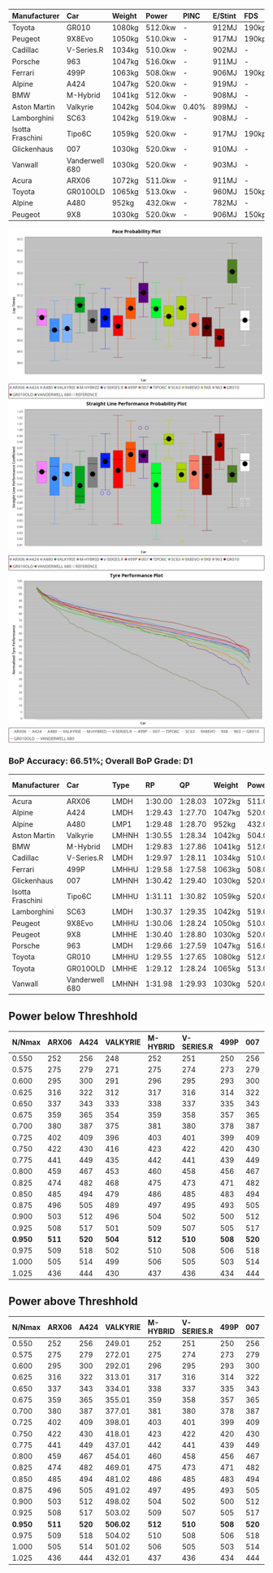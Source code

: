 | Manufacturer     | Car            | Weight | Power   | PINC    | E/Stint | FDS     |
|:-|:-|:-|:-|:-|:-|:-|
| Toyota           | GR010          | 1080kg | 512.0kw |    -    | 912MJ   | 190kph  |
| Peugeot          | 9X8Evo         | 1050kg | 510.0kw |    -    | 917MJ   | 190kph  |
| Cadillac         | V-Series.R     | 1034kg | 510.0kw |    -    | 902MJ   |    -    |
| Porsche          | 963            | 1047kg | 516.0kw |    -    | 911MJ   |    -    |
| Ferrari          | 499P           | 1063kg | 508.0kw |    -    | 906MJ   | 190kph  |
| Alpine           | A424           | 1047kg | 520.0kw |    -    | 919MJ   |    -    |
| BMW              | M-Hybrid       | 1041kg | 512.0kw |    -    | 908MJ   |    -    |
| Aston Martin     | Valkyrie       | 1042kg | 504.0kw | 0.40%   | 899MJ   |    -    |
| Lamborghini      | SC63           | 1042kg | 519.0kw |    -    | 908MJ   |    -    |
| Isotta Fraschini | Tipo6C         | 1059kg | 520.0kw |    -    | 917MJ   | 190kph  |
| Glickenhaus      | 007            | 1030kg | 520.0kw |    -    | 910MJ   |    -    |
| Vanwall          | Vanderwell 680 | 1030kg | 520.0kw |    -    | 903MJ   |    -    |
| Acura            | ARX06          | 1072kg | 511.0kw |    -    | 911MJ   |    -    |
| Toyota           | GR010OLD       | 1065kg | 513.0kw |    -    | 960MJ   | 150kph  |
| Alpine           | A480           | 952kg  | 432.0kw |    -    | 782MJ   |    -    |
| Peugeot          | 9X8            | 1030kg | 520.0kw |    -    | 906MJ   | 150kph  |

![PACECHART](./IMG/CUSTOM.png)
![STRAIGHTLINEPERFORMANCECHART](./IMG/CUSTOM_sp.png)
![TYREPERFORMANCECHART](./IMG/CUSTOM_tw.png)

### BoP Accuracy: 66.51%; Overall BoP Grade: D1
| Manufacturer     | Car            | Type  | RP      | QP      | Weight | Power¹  | Threshhold | PINC    | Power²   | E/Stint | AVG Vmax  | FDS     | RDLC | L/Stint | BOP-Grade | Model Accuracy | Model Points | Match% | SimDiff |
|:-|:-|:-|:-|:-|:-|:-|:-|:-|:-|:-|:-|:-|:-|:-|:-|:-|:-|:-|:-|
| Acura            | ARX06          | LMDH  | 1:30.00 | 1:28.03 | 1072kg | 511.0kw | 210.0kph   |    -    | 511.00kw |  911MJ  | 310.34kph |    -    | 1.01 | 40      | -B2       | 100.00%        | 996          | 81.62% | #       |
| Alpine           | A424           | LMDH  | 1:29.43 | 1:27.70 | 1047kg | 520.0kw | 210.0kph   |    -    | 520.00kw |  919MJ  | 310.83kph |    -    | 1.03 | 40      | -D2       | 96.10%         | 2390         | 63.01% | #       |
| Alpine           | A480           | LMP1  | 1:29.48 | 1:28.70 |  952kg | 432.0kw | 210.0kph   |    -    | 432.00kw |  782MJ  | 308.86kph |    -    | 0.98 | 37      | -D1       | 95.62%         | 1701         | 66.03% | +0.70   |
| Aston Martin     | Valkyrie       | LMHNH | 1:30.55 | 1:28.34 | 1042kg | 504.0kw | 250.0kph   | 0.40%   | 506.00kw |  899MJ  | 307.53kph |    -    | 1.03 | 40      | +E1       | 100.00%        | 466          | 56.92% | #       |
| BMW              | M-Hybrid       | LMDH  | 1:29.83 | 1:27.86 | 1041kg | 512.0kw | 210.0kph   |    -    | 512.00kw |  908MJ  | 311.47kph |    -    | 1.03 | 40      | -B2       | 100.00%        | 3339         | 84.13% | #       |
| Cadillac         | V-Series.R     | LMDH  | 1:29.97 | 1:28.11 | 1034kg | 510.0kw | 210.0kph   |    -    | 510.00kw |  902MJ  | 313.57kph |    -    | 1.03 | 40      | -A2       | 99.56%         | 5841         | 94.92% | #       |
| Ferrari          | 499P           | LMHHU | 1:29.58 | 1:27.58 | 1063kg | 508.0kw | 210.0kph   |    -    | 508.00kw |  906MJ  | 310.84kph | 190kph  | 1.04 | 40      | -C2       | 99.57%         | 7417         | 71.09% | #       |
| Glickenhaus      | 007            | LMHNH | 1:30.42 | 1:29.40 | 1030kg | 520.0kw | 210.0kph   |    -    | 520.00kw |  910MJ  | 318.35kph |    -    | 0.96 | 40      | +C1       | 93.90%         | 2170         | 78.94% | #       |
| Isotta Fraschini | Tipo6C         | LMHHU | 1:31.11 | 1:30.82 | 1059kg | 520.0kw | 210.0kph   |    -    | 520.00kw |  917MJ  | 313.20kph | 190kph  | 1.06 | 40      | +Ω1       | 100.00%        | 132          | 21.27% | #       |
| Lamborghini      | SC63           | LMDH  | 1:30.37 | 1:29.35 | 1042kg | 519.0kw | 210.0kph   |    -    | 519.00kw |  908MJ  | 309.17kph |    -    | 1.07 | 40      | +B1       | 100.00%        | 784          | 87.06% | #       |
| Peugeot          | 9X8Evo         | LMHHU | 1:30.06 | 1:28.24 | 1050kg | 510.0kw | 210.0kph   |    -    | 510.00kw |  917MJ  | 319.79kph | 190kph  | 1.00 | 40      | +B1       | 100.00%        | 1891         | 88.47% | #       |
| Peugeot          | 9X8            | LMHHE | 1:30.40 | 1:28.80 | 1030kg | 520.0kw | 210.0kph   |    -    | 520.00kw |  906MJ  | 311.22kph | 150kph  | 1.05 | 40      | +B2       | 99.96%         | 4579         | 82.62% | +1.86   |
| Porsche          | 963            | LMDH  | 1:29.66 | 1:27.59 | 1047kg | 516.0kw | 210.0kph   |    -    | 516.00kw |  911MJ  | 311.83kph |    -    | 1.02 | 40      | -C1       | 98.39%         | 16118        | 76.97% | #       |
| Toyota           | GR010          | LMHHU | 1:29.55 | 1:27.65 | 1080kg | 512.0kw | 210.0kph   |    -    | 512.00kw |  912MJ  | 308.90kph | 190kph  | 1.03 | 40      | -D1       | 99.90%         | 5196         | 69.47% | #       |
| Toyota           | GR010OLD       | LMHHE | 1:29.12 | 1:28.24 | 1065kg | 513.0kw | 210.0kph   |    -    | 513.00kw |  960MJ  | 318.32kph | 150kph  | 1.03 | 40      | -Ω1       | 97.31%         | 905          | 43.20% | #       |
| Vanwall          | Vanderwell 680 | LMHNH | 1:31.98 | 1:29.93 | 1030kg | 520.0kw | 210.0kph   |    -    | 520.00kw |  903MJ  | 312.78kph |    -    | 1.01 | 40      | +Ω2       | 98.91%         | 543          | -1.61% | +1.62   |

## Power below Threshhold
| N/Nmax    | ARX06   | A424    | VALKYRIE | M-HYBRID | V-SERIES.R | 499P    | 007     | TIPO6C  | SC63    | 9X8EVO  | 9X8     | 963     | GR010   | GR010OLD | VANDERWELL 680 | ​     | RPM      | A480       |
|:-|:-|:-|:-|:-|:-|:-|:-|:-|:-|:-|:-|:-|:-|:-|:-|:-|:-|:-|
|  0.550    |  252    |  256    |  248     |  252     |  251       |  250    |  256    |  256    |  256    |  251    |  256    |  254    |  252    |  253     |  256           |  ​    |   --     |   -        |
|  0.575    |  275    |  279    |  271     |  275     |  274       |  273    |  279    |  279    |  279    |  274    |  279    |  277    |  275    |  276     |  279           |  ​    |   --     |   -        |
|  0.600    |  295    |  300    |  291     |  296     |  295       |  293    |  300    |  300    |  299    |  295    |  300    |  298    |  296    |  296     |  300           |  ​    |   --     |   -        |
|  0.625    |  316    |  322    |  312     |  317     |  316       |  314    |  322    |  322    |  321    |  316    |  322    |  319    |  317    |  317     |  322           |  ​    |   --     |   -        |
|  0.650    |  337    |  343    |  333     |  338     |  337       |  335    |  343    |  343    |  342    |  337    |  343    |  340    |  338    |  338     |  343           |  ​    |   --     |   -        |
|  0.675    |  359    |  365    |  354     |  359     |  358       |  357    |  365    |  365    |  364    |  358    |  365    |  362    |  359    |  360     |  365           |  ​    |   --     |   -        |
|  0.700    |  380    |  387    |  375     |  381     |  380       |  378    |  387    |  387    |  386    |  380    |  387    |  384    |  381    |  382     |  387           |  ​    |   --     |   -        |
|  0.725    |  402    |  409    |  396     |  403     |  401       |  399    |  409    |  409    |  408    |  401    |  409    |  406    |  403    |  403     |  409           |  ​    |   --     |   -        |
|  0.750    |  422    |  430    |  416     |  423     |  422       |  420    |  430    |  430    |  429    |  422    |  430    |  427    |  423    |  424     |  430           |  ​    |   --     |   -        |
|  0.775    |  441    |  449    |  435     |  442     |  441       |  439    |  449    |  449    |  448    |  441    |  449    |  446    |  442    |  443     |  449           |  ​    |  5000    |  -3386005  |
|  0.800    |  459    |  467    |  453     |  460     |  458       |  456    |  467    |  467    |  466    |  458    |  467    |  463    |  460    |  461     |  467           |  ​    |  5500    |  -3687783  |
|  0.825    |  474    |  482    |  468     |  475     |  473       |  471    |  482    |  482    |  481    |  473    |  482    |  478    |  475    |  476     |  482           |  ​    |  5999    |  -4004324  |
|  0.850    |  485    |  494    |  479     |  486     |  485       |  483    |  494    |  494    |  493    |  485    |  494    |  490    |  486    |  487     |  494           |  ​    |  6499    |  -4335628  |
|  0.875    |  496    |  505    |  489     |  497     |  495       |  493    |  505    |  505    |  504    |  495    |  505    |  501    |  497    |  498     |  505           |  ​    |  7000    |  -4681695  |
|  0.900    |  503    |  512    |  496     |  504     |  502       |  500    |  512    |  512    |  511    |  502    |  512    |  508    |  504    |  505     |  512           |  ​    |  7500    |  -5042525  |
|  0.925    |  508    |  517    |  501     |  509     |  507       |  505    |  517    |  517    |  516    |  507    |  517    |  513    |  509    |  510     |  517           |  ​    |  8000    |  429       |
| **0.950** | **511** | **520** | **504**  | **512**  | **510**    | **508** | **520** | **520** | **519** | **510** | **520** | **516** | **512** | **513**  | **520**        | **​** | **8499** | **432**    |
|  0.975    |  509    |  518    |  502     |  510     |  508       |  506    |  518    |  518    |  517    |  508    |  518    |  514    |  510    |  511     |  518           |  ​    |  9000    |  216       |
|  1.000    |  505    |  514    |  499     |  506     |  505       |  503    |  514    |  514    |  513    |  505    |  514    |  510    |  506    |  507     |  514           |  ​    |   --     |   -        |
|  1.025    |  436    |  444    |  430     |  437     |  436       |  434    |  444    |  444    |  443    |  436    |  444    |  441    |  437    |  438     |  444           |  ​    |   --     |   -        |

## Power above Threshhold
| N/Nmax    | ARX06   | A424    | VALKYRIE   | M-HYBRID | V-SERIES.R | 499P    | 007     | TIPO6C  | SC63    | 9X8EVO  | 9X8     | 963     | GR010   | GR010OLD | VANDERWELL 680 | ​     | RPM      | A480       |
|:-|:-|:-|:-|:-|:-|:-|:-|:-|:-|:-|:-|:-|:-|:-|:-|:-|:-|:-|
|  0.550    |  252    |  256    |  249.01    |  252     |  251       |  250    |  256    |  256    |  256    |  251    |  256    |  254    |  252    |  253     |  256           |  ​    |   --     |   -        |
|  0.575    |  275    |  279    |  272.01    |  275     |  274       |  273    |  279    |  279    |  279    |  274    |  279    |  277    |  275    |  276     |  279           |  ​    |   --     |   -        |
|  0.600    |  295    |  300    |  292.01    |  296     |  295       |  293    |  300    |  300    |  299    |  295    |  300    |  298    |  296    |  296     |  300           |  ​    |   --     |   -        |
|  0.625    |  316    |  322    |  313.01    |  317     |  316       |  314    |  322    |  322    |  321    |  316    |  322    |  319    |  317    |  317     |  322           |  ​    |   --     |   -        |
|  0.650    |  337    |  343    |  334.01    |  338     |  337       |  335    |  343    |  343    |  342    |  337    |  343    |  340    |  338    |  338     |  343           |  ​    |   --     |   -        |
|  0.675    |  359    |  365    |  355.01    |  359     |  358       |  357    |  365    |  365    |  364    |  358    |  365    |  362    |  359    |  360     |  365           |  ​    |   --     |   -        |
|  0.700    |  380    |  387    |  377.01    |  381     |  380       |  378    |  387    |  387    |  386    |  380    |  387    |  384    |  381    |  382     |  387           |  ​    |   --     |   -        |
|  0.725    |  402    |  409    |  398.01    |  403     |  401       |  399    |  409    |  409    |  408    |  401    |  409    |  406    |  403    |  403     |  409           |  ​    |   --     |   -        |
|  0.750    |  422    |  430    |  418.01    |  423     |  422       |  420    |  430    |  430    |  429    |  422    |  430    |  427    |  423    |  424     |  430           |  ​    |   --     |   -        |
|  0.775    |  441    |  449    |  437.01    |  442     |  441       |  439    |  449    |  449    |  448    |  441    |  449    |  446    |  442    |  443     |  449           |  ​    |  5000    |  -3386005  |
|  0.800    |  459    |  467    |  454.01    |  460     |  458       |  456    |  467    |  467    |  466    |  458    |  467    |  463    |  460    |  461     |  467           |  ​    |  5500    |  -3687783  |
|  0.825    |  474    |  482    |  469.01    |  475     |  473       |  471    |  482    |  482    |  481    |  473    |  482    |  478    |  475    |  476     |  482           |  ​    |  5999    |  -4004324  |
|  0.850    |  485    |  494    |  481.02    |  486     |  485       |  483    |  494    |  494    |  493    |  485    |  494    |  490    |  486    |  487     |  494           |  ​    |  6499    |  -4335628  |
|  0.875    |  496    |  505    |  491.02    |  497     |  495       |  493    |  505    |  505    |  504    |  495    |  505    |  501    |  497    |  498     |  505           |  ​    |  7000    |  -4681695  |
|  0.900    |  503    |  512    |  498.02    |  504     |  502       |  500    |  512    |  512    |  511    |  502    |  512    |  508    |  504    |  505     |  512           |  ​    |  7500    |  -5042525  |
|  0.925    |  508    |  517    |  503.02    |  509     |  507       |  505    |  517    |  517    |  516    |  507    |  517    |  513    |  509    |  510     |  517           |  ​    |  8000    |  429       |
| **0.950** | **511** | **520** | **506.02** | **512**  | **510**    | **508** | **520** | **520** | **519** | **510** | **520** | **516** | **512** | **513**  | **520**        | **​** | **8499** | **432**    |
|  0.975    |  509    |  518    |  504.02    |  510     |  508       |  506    |  518    |  518    |  517    |  508    |  518    |  514    |  510    |  511     |  518           |  ​    |  9000    |  216       |
|  1.000    |  505    |  514    |  501.02    |  506     |  505       |  503    |  514    |  514    |  513    |  505    |  514    |  510    |  506    |  507     |  514           |  ​    |   --     |   -        |
|  1.025    |  436    |  444    |  432.01    |  437     |  436       |  434    |  444    |  444    |  443    |  436    |  444    |  441    |  437    |  438     |  444           |  ​    |   --     |   -        |
